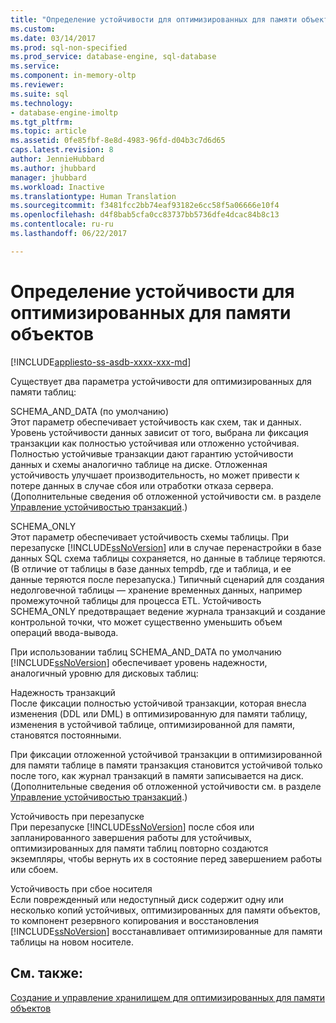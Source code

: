```yaml
---
title: "Определение устойчивости для оптимизированных для памяти объектов | Документация Майкрософт"
ms.custom: 
ms.date: 03/14/2017
ms.prod: sql-non-specified
ms.prod_service: database-engine, sql-database
ms.service: 
ms.component: in-memory-oltp
ms.reviewer: 
ms.suite: sql
ms.technology:
- database-engine-imoltp
ms.tgt_pltfrm: 
ms.topic: article
ms.assetid: 0fe85fbf-8e8d-4983-96fd-d04b3c7d6d65
caps.latest.revision: 8
author: JennieHubbard
ms.author: jhubbard
manager: jhubbard
ms.workload: Inactive
ms.translationtype: Human Translation
ms.sourcegitcommit: f3481fcc2bb74eaf93182e6cc58f5a06666e10f4
ms.openlocfilehash: d4f8bab5cfa0cc83737bb5736dfe4dcac84b8c13
ms.contentlocale: ru-ru
ms.lasthandoff: 06/22/2017

---
```

# <a name="defining-durability-for-memory-optimized-objects"></a>Определение устойчивости для оптимизированных для памяти объектов
[!INCLUDE[appliesto-ss-asdb-xxxx-xxx-md](../../includes/appliesto-ss-asdb-xxxx-xxx-md.md)]

  Существует два параметра устойчивости для оптимизированных для памяти таблиц:  
  
 SCHEMA_AND_DATA (по умолчанию)  
 Этот параметр обеспечивает устойчивость как схем, так и данных. Уровень устойчивости данных зависит от того, выбрана ли фиксация транзакции как полностью устойчивая или отложенно устойчивая. Полностью устойчивые транзакции дают гарантию устойчивости данных и схемы аналогично таблице на диске. Отложенная устойчивость улучшает производительность, но может привести к потере данных в случае сбоя или отработки отказа сервера. (Дополнительные сведения об отложенной устойчивости см. в разделе [Управление устойчивостью транзакций](../../relational-databases/logs/control-transaction-durability.md).)  
  
 SCHEMA_ONLY  
 Этот параметр обеспечивает устойчивость схемы таблицы. При перезапуске [!INCLUDE[ssNoVersion](../../includes/ssnoversion-md.md)] или в случае перенастройки в базе данных SQL схема таблицы сохраняется, но данные в таблице теряются. (В отличие от таблицы в базе данных tempdb, где и таблица, и ее данные теряются после перезапуска.) Типичный сценарий для создания недолговечной таблицы — хранение временных данных, например промежуточной таблицы для процесса ETL. Устойчивость SCHEMA_ONLY предотвращает ведение журнала транзакций и создание контрольной точки, что может существенно уменьшить объем операций ввода-вывода.  
  
 При использовании таблиц SCHEMA_AND_DATA по умолчанию [!INCLUDE[ssNoVersion](../../includes/ssnoversion-md.md)] обеспечивает уровень надежности, аналогичный уровню для дисковых таблиц:  
  
 Надежность транзакций  
 После фиксации полностью устойчивой транзакции, которая внесла изменения (DDL или DML) в оптимизированную для памяти таблицу, изменения в устойчивой таблице, оптимизированной для памяти, становятся постоянными.  
  
 При фиксации отложенной устойчивой транзакции в оптимизированной для памяти таблице в памяти транзакция становится устойчивой только после того, как журнал транзакций в памяти записывается на диск. (Дополнительные сведения об отложенной устойчивости см. в разделе [Управление устойчивостью транзакций](../../relational-databases/logs/control-transaction-durability.md).)  
  
 Устойчивость при перезапуске  
 При перезапуске [!INCLUDE[ssNoVersion](../../includes/ssnoversion-md.md)] после сбоя или запланированного завершения работы для устойчивых, оптимизированных для памяти таблиц повторно создаются экземпляры, чтобы вернуть их в состояние перед завершением работы или сбоем.  
  
 Устойчивость при сбое носителя  
 Если поврежденный или недоступный диск содержит одну или несколько копий устойчивых, оптимизированных для памяти объектов, то компонент резервного копирования и восстановления [!INCLUDE[ssNoVersion](../../includes/ssnoversion-md.md)] восстанавливает оптимизированные для памяти таблицы на новом носителе.  
  
## <a name="see-also"></a>См. также:  
 [Создание и управление хранилищем для оптимизированных для памяти объектов](../../relational-databases/in-memory-oltp/creating-and-managing-storage-for-memory-optimized-objects.md)  
  
  


